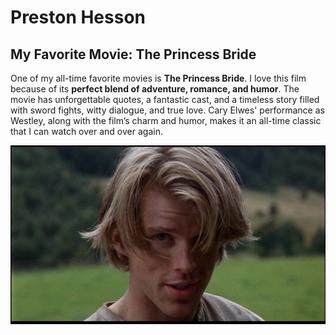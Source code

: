 # Preston Hesson

## My Favorite Movie: The Princess Bride

One of my all-time favorite movies is **The Princess Bride**. I love this film because of its **perfect blend of adventure, romance, and humor**. The movie has unforgettable quotes, a fantastic cast, and a timeless story filled with sword fights, witty dialogue, and true love. Cary Elwes' performance as Westley, along with the film’s charm and humor, makes it an all-time classic that I can watch over and over again.

![Cary Elwes as Westley](cary_elwes.jpg)
